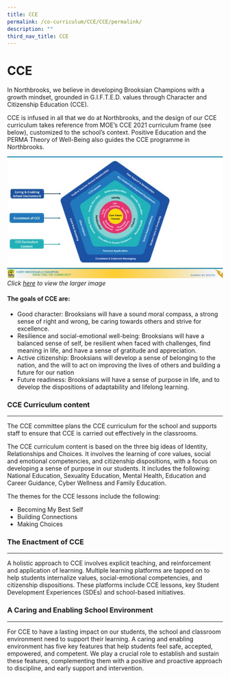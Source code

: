 ```yaml
---
title: CCE
permalink: /co-curriculum/CCE/CCE/permalink/
description: ""
third_nav_title: CCE
---
```

CCE
===

In Northbrooks, we believe in developing Brooksian Champions with a growth mindset, grounded in G.I.F.T.E.D. values through Character and Citizenship Education (CCE). 

  

CCE is infused in all that we do at Northbrooks, and the design of our CCE curriculum takes reference from MOE’s CCE 2021 curriculum frame (see below), customized to the school’s context. Positive Education and the PERMA Theory of Well-Being also guides the CCE programme in Northbrooks.

![](/images/CCE%202022.jpeg)
    _Click [here](https://northbrookssec.moe.edu.sg/qql/slot/u162/CCE/CCE%202022.jpg) to view the larger image_
		
#### The goals of CCE are:

*   Good character: Brooksians will have a sound moral compass, a strong sense of right and wrong, be caring towards others and strive for excellence.
*   Resilience and social-emotional well-being: Brooksians will have a balanced sense of self, be resilient when faced with challenges, find meaning in life, and have a sense of gratitude and appreciation.
*   Active citizenship: Brooksians will develop a sense of belonging to the nation, and the will to act on improving the lives of others and building a future for our nation
*   Future readiness: Brooksians will have a sense of purpose in life, and to develop the dispositions of adaptability and lifelong learning.

### CCE Curriculum content
----------------------

The CCE committee plans the CCE curriculum for the school and supports staff to ensure that CCE is carried out effectively in the classrooms.

  

The CCE curriculum content is based on the three big ideas of Identity, Relationships and Choices. It involves the learning of core values, social and emotional competencies, and citizenship dispositions, with a focus on developing a sense of purpose in our students. It includes the following: National Education, Sexuality Education, Mental Health, Education and Career Guidance, Cyber Wellness and Family Education.

  

The themes for the CCE lessons include the following:

*   Becoming My Best Self
*   Building Connections
*   Making Choices

  

### The Enactment of CCE
--------------------

A holistic approach to CCE involves explicit teaching, and reinforcement and application of learning. Multiple learning platforms are tapped on to help students internalize values, social-emotional competencies, and citizenship dispositions. These platforms include CCE lessons, key Student Development Experiences (SDEs) and school-based initiatives.

  

### A Caring and Enabling School Environment
----------------------------------------

For CCE to have a lasting impact on our students, the school and classroom environment need to support their learning. A caring and enabling environment has five key features that help students feel safe, accepted, empowered, and competent. We play a crucial role to establish and sustain these features, complementing them with a positive and proactive approach to discipline, and early support and intervention.